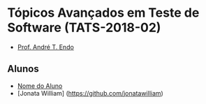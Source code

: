 ﻿# Tópicos Avançados em Teste de Software (TATS-2018-02)

- [Prof. André T. Endo](https://github.com/andreendo)

## Alunos

- [Nome do Aluno](https://github.com/NomeDoAluno)
- [Jonata William] (https://github.com/jonatawilliam)
